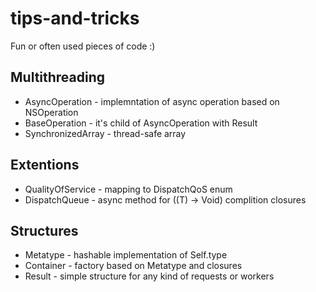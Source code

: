 # tips-and-tricks
Fun or often used pieces of code :)

## Multithreading
- AsyncOperation - implemntation of async operation based on NSOperation
- BaseOperation - it's child of AsyncOperation with Result 
- SynchronizedArray - thread-safe array

## Extentions
- QualityOfService - mapping to DispatchQoS enum
- DispatchQueue - async method for ((T) -> Void) complition closures

## Structures
- Metatype - hashable implementation of Self.type
- Container - factory based on Metatype and closures
- Result - simple structure for any kind of requests or workers

